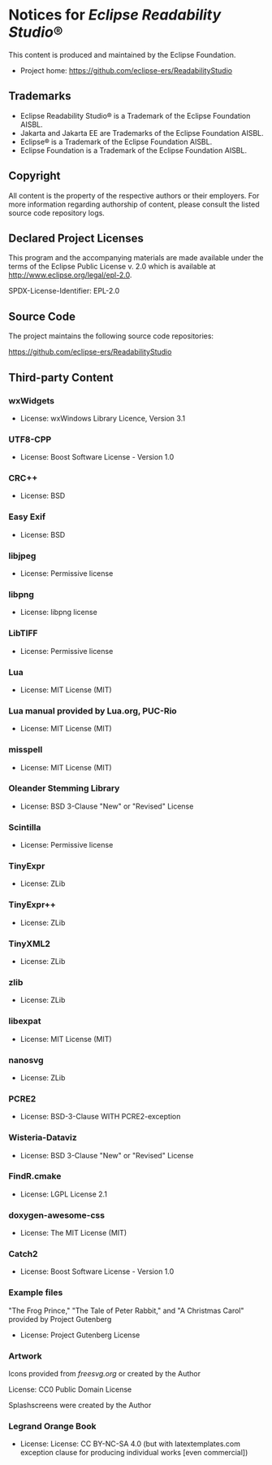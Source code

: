 # Notices for *Eclipse Readability Studio*®

This content is produced and maintained by the Eclipse Foundation.

* Project home: https://github.com/eclipse-ers/ReadabilityStudio

## Trademarks

* Eclipse Readability Studio® is a Trademark of the Eclipse Foundation AISBL.
* Jakarta and Jakarta EE are Trademarks of the Eclipse Foundation AISBL.
* Eclipse® is a Trademark of the Eclipse Foundation AISBL.
* Eclipse Foundation is a Trademark of the Eclipse Foundation AISBL.

## Copyright

All content is the property of the respective authors or their employers. For
more information regarding authorship of content, please consult the listed
source code repository logs.

## Declared Project Licenses

This program and the accompanying materials are made available under the terms
of the Eclipse Public License v. 2.0 which is available at
http://www.eclipse.org/legal/epl-2.0.

SPDX-License-Identifier: EPL-2.0

## Source Code

The project maintains the following source code repositories:

https://github.com/eclipse-ers/ReadabilityStudio

## Third-party Content

### wxWidgets

* License: wxWindows Library Licence, Version 3.1

### UTF8-CPP

* License: Boost Software License - Version 1.0

### CRC++

* License: BSD

### Easy Exif

* License: BSD

### libjpeg

* License: Permissive license

### libpng

* License: libpng license

### LibTIFF

* License: Permissive license

### Lua

* License: MIT License (MIT)

### Lua manual provided by Lua.org, PUC-Rio

* License: MIT License (MIT)

### misspell

* License: MIT License (MIT)

### Oleander Stemming Library

* License: BSD 3-Clause "New" or "Revised" License

### Scintilla

* License: Permissive license

### TinyExpr

* License: ZLib

### TinyExpr++

* License: ZLib

### TinyXML2

* License: ZLib

### zlib

* License: ZLib

### libexpat

* License: MIT License (MIT)

### nanosvg

* License: ZLib

### PCRE2

* License: BSD-3-Clause WITH PCRE2-exception

### Wisteria-Dataviz

* License: BSD 3-Clause "New" or "Revised" License

### FindR.cmake

* License: LGPL License 2.1

### doxygen-awesome-css

* License: The MIT License (MIT)

### Catch2

* License: Boost Software License - Version 1.0

### Example files

"The Frog Prince," "The Tale of Peter Rabbit," and "A Christmas Carol" provided by Project Gutenberg

* License: Project Gutenberg License

### Artwork

Icons provided from *freesvg.org* or created by the Author

License: CC0 Public Domain License

Splashscreens were created by the Author

### Legrand Orange Book

* License: License: CC BY-NC-SA 4.0 (but with latextemplates.com exception clause for producing individual works [even commercial])